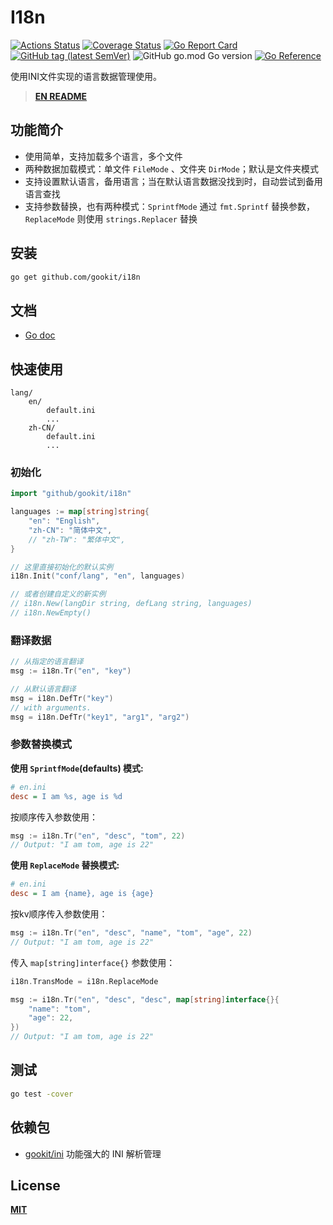 # I18n

[![Actions Status](https://github.com/gookit/i18n/workflows/Unit-Tests/badge.svg)](https://github.com/gookit/i18n/actions)
[![Coverage Status](https://coveralls.io/repos/github/gookit/i18n/badge.svg?branch=master)](https://coveralls.io/github/gookit/i18n?branch=master)
[![Go Report Card](https://goreportcard.com/badge/github.com/gookit/i18n)](https://goreportcard.com/report/github.com/gookit/i18n)
[![GitHub tag (latest SemVer)](https://img.shields.io/github/tag/gookit/i18n)](https://github.com/gookit/i18n)
![GitHub go.mod Go version](https://img.shields.io/github/go-mod/go-version/gookit/i18n?style=flat-square)
[![Go Reference](https://pkg.go.dev/badge/github.com/gookit/i18n.svg)](https://pkg.go.dev/github.com/gookit/i18n)

使用INI文件实现的语言数据管理使用。

> **[EN README](README.md)**

## 功能简介

- 使用简单，支持加载多个语言，多个文件
- 两种数据加载模式：单文件 `FileMode` 、文件夹 `DirMode`；默认是文件夹模式
- 支持设置默认语言，备用语言；当在默认语言数据没找到时，自动尝试到备用语言查找
- 支持参数替换，也有两种模式：`SprintfMode` 通过 `fmt.Sprintf` 替换参数，`ReplaceMode` 则使用 `strings.Replacer` 替换

## 安装

```bash
go get github.com/gookit/i18n
```

## 文档

- [Go doc](https://pkg.go.dev/github.com/gookit/i18n)

## 快速使用

```text
lang/
    en/
        default.ini
        ...
    zh-CN/
        default.ini
        ...
```

### 初始化

```go
import "github/gookit/i18n"

languages := map[string]string{
    "en": "English",
    "zh-CN": "简体中文",
    // "zh-TW": "繁体中文",
}

// 这里直接初始化的默认实例
i18n.Init("conf/lang", "en", languages)

// 或者创建自定义的新实例
// i18n.New(langDir string, defLang string, languages)
// i18n.NewEmpty()
```

### 翻译数据

```go
// 从指定的语言翻译
msg := i18n.Tr("en", "key")

// 从默认语言翻译
msg = i18n.DefTr("key")
// with arguments. 
msg = i18n.DefTr("key1", "arg1", "arg2")
```

### 参数替换模式

**使用 `SprintfMode`(defaults) 模式:**

```ini
# en.ini
desc = I am %s, age is %d
```

按顺序传入参数使用：

```go
msg := i18n.Tr("en", "desc", "tom", 22)
// Output: "I am tom, age is 22"
```

**使用 `ReplaceMode` 替换模式:**

```ini
# en.ini
desc = I am {name}, age is {age}
```

按kv顺序传入参数使用：

```go
msg := i18n.Tr("en", "desc", "name", "tom", "age", 22)
// Output: "I am tom, age is 22"
```

传入 `map[string]interface{}` 参数使用：

```go
i18n.TransMode = i18n.ReplaceMode

msg := i18n.Tr("en", "desc", "desc", map[string]interface{}{
    "name": "tom",
    "age": 22,
})
// Output: "I am tom, age is 22"
```

## 测试

```bash
go test -cover
```

## 依赖包

- [gookit/ini](https://github.com/gookit/ini) 功能强大的 INI 解析管理

## License

**[MIT](LICENSE)**
